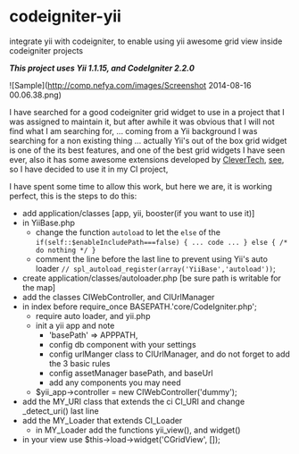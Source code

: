 codeigniter-yii
===============

integrate yii with codeigniter, to enable using yii awesome grid view inside codeigniter projects

***This project uses Yii 1.1.15, and CodeIgniter 2.2.0***

![Sample](http://comp.nefya.com/images/Screenshot 2014-08-16 00.06.38.png)

I have searched for a good codeigniter grid widget to use in a project that I was assigned to maintain it, 
but after awhile it was obvious that I will not find what I am searching for, ... 
coming from a Yii background I was searching for a non existing thing ... 
actually Yii's out of the box grid widget is one of the its best features, 
and one of the best grid widgets I have seen ever, also it has some awesome extensions developed by 
[CleverTech](http://clevertech.biz), [see](http://yiibooster.clevertech.biz/extendedGridView/index.html), 
so I have decided to use it in my CI project, 

I have spent some time to allow this work, but here we are, it is working perfect, this is the steps to do this:

- add application/classes [app, yii, booster(if you want to use it)]
- in YiiBase.php
  * change the function `autoload` to let the `else` of the `if(self::$enableIncludePath===false) { ... code ... } else { /* do nothing */ }`
  * comment the line before the last line to prevent using Yii's auto loader `// spl_autoload_register(array('YiiBase','autoload'))`;
- create application/classes/autoloader.php [be sure path is writable for the map]
- add the classes CIWebController, and CIUrlManager 
- in index before require_once BASEPATH.'core/CodeIgniter.php';
  * require auto loader, and yii.php
  * init a yii app and note
    * 'basePath' => APPPATH,
    * config db component with your settings 
    * config urlManger class to CIUrlManager, and do not forget to add the 3 basic rules 
    * config assetManager basePath, and baseUrl
    * add any components you may need
  * $yii_app->controller = new CIWebController('dummy');
- add the MY_URI class that extends the ci CI_URI and change _detect_uri() last line
- add the MY_Loader that extends CI_Loader
  * in MY_Loader add the functions yii_view(), and widget()
- in your view use $this->load->widget('CGridView', []);
